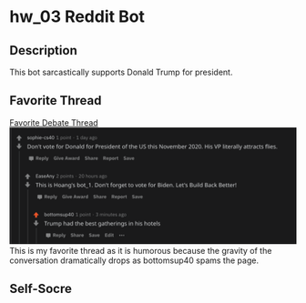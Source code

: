 # hw_03 Reddit Bot
## Description
This bot sarcastically supports Donald Trump for president. 
## Favorite Thread
[Favorite Debate Thread](https://www.reddit.com/r/csci040temp/comments/jhb20w/2020_debate_thread/g9xcxbh?utm_source=share&utm_medium=web2x&context=3)
![screenshot](favoritethread.png)
This is my favorite thread as it is humorous because the gravity of the conversation dramatically drops as bottomsup40 spams the page. 
## Self-Socre